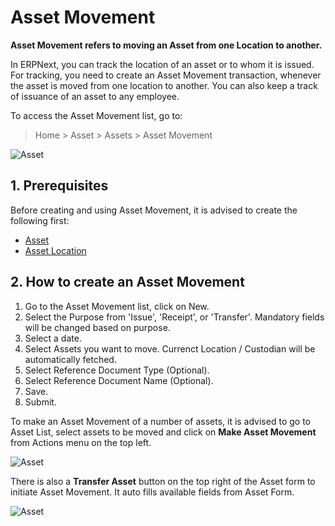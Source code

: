 <!-- add breadcrumbs -->
# Asset Movement

**Asset Movement refers to moving an Asset from one Location to another.**

In ERPNext, you can track the location of an asset or to whom it is issued. For tracking, you need to create an Asset Movement transaction, whenever the asset is moved from one location to another. You can also keep a track of issuance of an asset to any employee.

To access the Asset Movement list, go to:
> Home > Asset > Assets > Asset Movement

<img class="screenshot" alt="Asset" src="{{docs_base_url}}/assets/img/asset/asset-movement.png">

## 1. Prerequisites
Before creating and using Asset Movement, it is advised to create the following first:

* [Asset](/docs/v12/user/manual/en/asset/asset)
* [Asset Location](/docs/v12/user/manual/en/asset/asset-location)


## 2. How to create an Asset Movement
1. Go to the Asset Movement list, click on New.
1. Select the Purpose from 'Issue', 'Receipt', or 'Transfer'. Mandatory fields will be changed based on purpose.
1. Select a date.
1. Select Assets you want to move. Currenct Location / Custodian will be automatically fetched.
1. Select Reference Document Type (Optional).
1. Select Reference Document Name (Optional).
1. Save.
1. Submit.

To make an Asset Movement of a number of assets, it is advised to go to Asset List, select assets to be moved and click on **Make Asset Movement** from Actions menu on the top left.

<img class="screenshot" alt="Asset" src="{{docs_base_url}}/assets/img/asset/asset-movement-using-button.png">

There is also a **Transfer Asset** button on the top right of the Asset form to initiate Asset Movement. It auto fills available fields from Asset Form.

<img class="screenshot" alt="Asset" src="{{docs_base_url}}/assets/img/asset/asset-movement-using-transfer-asset-button.png">
